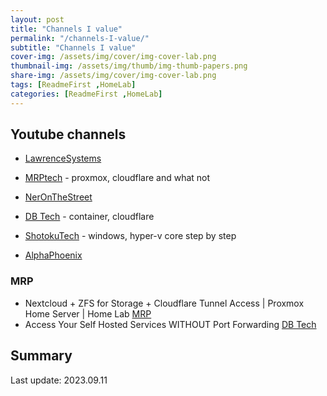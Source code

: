 ```yaml
---
layout: post
title: "Channels I value"
permalink: "/channels-I-value/"
subtitle: "Channels I value"
cover-img: /assets/img/cover/img-cover-lab.png
thumbnail-img: /assets/img/thumb/img-thumb-papers.png
share-img: /assets/img/cover/img-cover-lab.png
tags: [ReadmeFirst ,HomeLab]
categories: [ReadmeFirst ,HomeLab]
---
```


## Youtube channels

+ [LawrenceSystems](https://www.youtube.com/@LAWRENCESYSTEMS)
+ [MRPtech](https://www.youtube.com/@MRPtech) - proxmox, cloudflare and what not
+ [NerOnTheStreet](https://www.youtube.com/@NerdOnTheStreet)
+ [DB Tech](https://www.youtube.com/@DBTechYT) - container, cloudflare
+ [ShotokuTech](https://www.youtube.com/@ShotokuTech) - windows, hyper-v core step by step

+ [AlphaPhoenix](https://www.youtube.com/@AlphaPhoenixChannel)

### MRP

+ Nextcloud + ZFS for Storage + Cloudflare Tunnel Access | Proxmox Home Server | Home Lab [MRP](https://www.youtube.com/watch?v=N5S3w-Z9Xvw)
+ Access Your Self Hosted Services WITHOUT Port Forwarding [DB Tech](https://www.youtube.com/watch?v=VrV0udRUi8A)

## Summary

Last update: 2023.09.11
